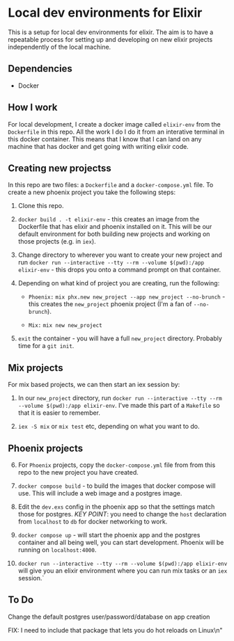 # Local dev environments for Elixir

This is a setup for local dev environments for elixir. The aim is to have a repeatable process for setting up and developing on new elixir projects independently of the local machine.

## Dependencies

* Docker

## How I work

For local development, I create a docker image called `elixir-env` from the `Dockerfile` in this repo. All the work I do I do it from an interative terminal in this docker container. This means that I know that I can land on any machine that has docker and get going with writing elixir code.  

## Creating new projectss

In this repo are two files: a `Dockerfile` and a `docker-compose.yml` file. To create a new phoenix project you take the following steps:

1. Clone this repo.

2. `docker build . -t elixir-env` - this creates an image from the Dockerfile that has elixir and phoenix installed on it. This will be our default environment for both building new projects and working on those projects (e.g. in `iex`).

3. Change directory to wherever you want to create your new project and run `docker run --interactive --tty --rm --volume $(pwd):/app elixir-env` - this drops you onto a command prompt on that container. 

4. Depending on what kind of project you are creating, run the following:

    - `Phoenix:` `mix phx.new new_project --app new_project --no-brunch` - this creates the `new_project` phoenix project (I'm a fan of `--no-brunch`). 
    
    - `Mix:` `mix new new_project`  
    
5. `exit` the container - you will have a full `new_project` directory. Probably time for a `git init`. 

## Mix projects

For mix based projects, we can then start an iex session by:

1. In our `new_project` directory, run `docker run --interactive --tty --rm --volume $(pwd):/app elixir-env`. I've made this part of a `Makefile` so that it is easier to remember.

2. `iex -S mix` or `mix test` etc, depending on what you want to do.

## Phoenix projects

6. For `Phoenix` projects, copy the `docker-compose.yml` file from from this repo to the new project you have created.  

7. `docker compose build` - to build the images that docker compose will use. This will include a web image and a postgres image.

8. Edit the `dev.exs` config in the phoenix app so that the settings match those for postgres. *KEY POINT*: you need to change the `host` declaration from `localhost` to `db` for docker networking to work.

9. `docker compose up` - will start the phoenix app and the postgres container and all being well, you can start development. Phoenix will be running on `localhost:4000`.

10. `docker run --interactive --tty --rm --volume $(pwd):/app elixir-env` will give you an elixir environment where you can run mix tasks or an `iex` session.`

## To Do

Change the default postgres user/password/database on app creation

FIX: I need to include that package that lets you do hot reloads on Linux\n"
